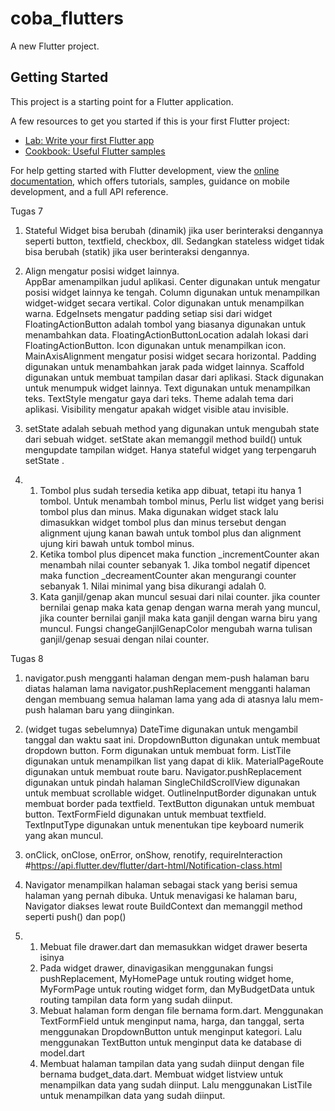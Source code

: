 # coba_flutters

A new Flutter project.

## Getting Started

This project is a starting point for a Flutter application.

A few resources to get you started if this is your first Flutter project:

- [Lab: Write your first Flutter app](https://docs.flutter.dev/get-started/codelab)
- [Cookbook: Useful Flutter samples](https://docs.flutter.dev/cookbook)

For help getting started with Flutter development, view the
[online documentation](https://docs.flutter.dev/), which offers tutorials,
samples, guidance on mobile development, and a full API reference.


Tugas 7
1.  Stateful Widget bisa berubah (dinamik) jika user berinteraksi dengannya seperti button, textfield, checkbox, dll. Sedangkan stateless widget tidak bisa berubah (statik) jika user berinteraksi dengannya.

2.  Align mengatur posisi widget lainnya.  
    AppBar amenampilkan judul aplikasi.
    Center digunakan untuk mengatur posisi widget lainnya ke tengah.
    Column digunakan untuk menampilkan widget-widget secara vertikal.
    Color digunakan untuk menampilkan warna.
    EdgeInsets mengatur padding setiap sisi dari widget
    FloatingActionButton adalah tombol yang biasanya digunakan untuk menambahkan data.
    FloatingActionButtonLocation adalah lokasi dari FloatingActionButton.
    Icon digunakan untuk menampilkan icon.
    MainAxisAlignment mengatur posisi widget secara horizontal.
    Padding digunakan untuk menambahkan jarak pada widget lainnya.
    Scaffold digunakan untuk membuat tampilan dasar dari aplikasi.
    Stack digunakan untuk menumpuk widget lainnya.
    Text digunakan untuk menampilkan teks.
    TextStyle mengatur gaya dari teks.
    Theme adalah tema dari aplikasi.
    Visibility mengatur apakah widget visible atau invisible.

3.  setState adalah sebuah method yang digunakan untuk mengubah state dari sebuah widget. setState akan memanggil method build() untuk mengupdate tampilan widget. Hanya stateful widget yang terpengaruh setState .

 4. 
    1.  Tombol plus sudah tersedia ketika app dibuat, tetapi itu hanya 1    tombol. Untuk menambah tombol minus, Perlu list widget yang berisi tombol plus dan minus. Maka digunakan widget stack lalu dimasukkan widget tombol plus dan minus tersebut dengan alignment ujung kanan bawah untuk tombol plus dan alignment ujung kiri bawah untuk tombol minus.
    2.  Ketika tombol plus dipencet maka function _incrementCounter akan menambah nilai counter sebanyak 1. Jika tombol negatif dipencet maka function _decreamentCounter akan mengurangi counter sebanyak 1. Nilai minimal yang bisa dikurangi adalah 0.
    3.  Kata ganjil/genap akan muncul sesuai dari nilai counter. jika counter bernilai genap maka kata genap dengan warna merah yang muncul, jika counter bernilai ganjil maka kata ganjil dengan warna biru yang muncul. Fungsi changeGanjilGenapColor mengubah warna tulisan ganjil/genap sesuai dengan nilai counter.

Tugas 8
1.  navigator.push mengganti halaman dengan mem-push halaman baru diatas halaman lama
    navigator.pushReplacement mengganti halaman dengan membuang semua halaman lama yang ada di atasnya lalu mem-push halaman baru yang diinginkan.

2.  (widget tugas sebelumnya)
    DateTime digunakan untuk mengambil tanggal dan waktu saat ini.
    DropdownButton digunakan untuk membuat dropdown button.
    Form digunakan untuk membuat form.
    ListTile digunakan untuk menampilkan list yang dapat di klik.
    MaterialPageRoute digunakan untuk membuat route baru.
    Navigator.pushReplacement digunakan untuk pindah halaman
    SingleChildScrollView digunakan untuk membuat scrollable widget.
    OutlineInputBorder digunakan untuk membuat border pada textfield.
    TextButton digunakan untuk membuat button.
    TextFormField digunakan untuk membuat textfield.
    TextInputType digunakan untuk menentukan tipe keyboard numerik yang akan muncul.

3.  onClick, onClose, onError, onShow, renotify, requireInteraction
#https://api.flutter.dev/flutter/dart-html/Notification-class.html

4.  Navigator menampilkan halaman sebagai stack yang berisi semua halaman yang pernah dibuka. Untuk menavigasi ke halaman baru, Navigator diakses lewat route BuildContext dan memanggil method seperti push() dan pop()

5.  1.  Mebuat file drawer.dart dan memasukkan widget drawer beserta isinya
    2.  Pada widget drawer, dinavigasikan menggunakan fungsi pushReplacement, MyHomePage untuk routing widget home, MyFormPage untuk routing widget form, dan MyBudgetData untuk routing tampilan data form yang sudah diinput.
    3.  Mebuat halaman form dengan file bernama form.dart. Menggunakan TextFormField untuk menginput nama, harga, dan tanggal, serta menggunakan DropdownButton untuk menginput kategori. Lalu menggunakan TextButton untuk menginput data ke database di model.dart
    4.  Membuat halaman tampilan data yang sudah diinput dengan file bernama budget_data.dart. Membuat widget listview untuk menampilkan data yang sudah diinput. Lalu menggunakan ListTile untuk menampilkan data yang sudah diinput.